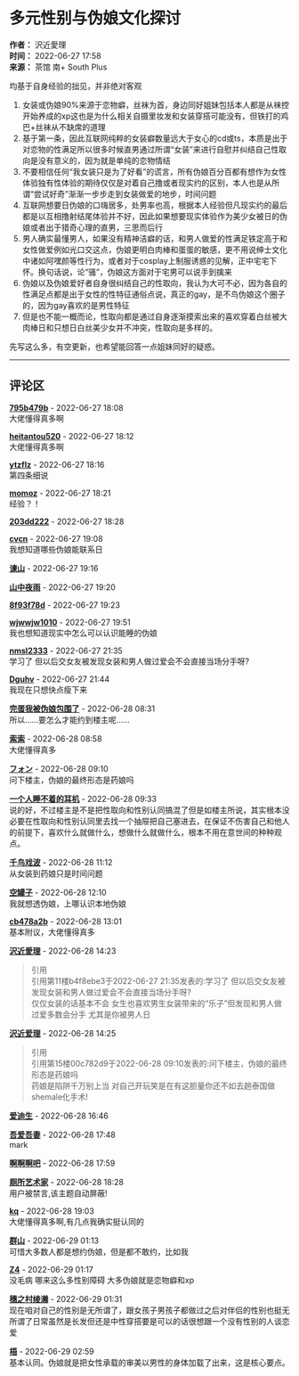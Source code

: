 # 多元性别与伪娘文化探讨

**作者：** 沢近愛理  
**时间：** 2022-06-27 17:58  
**来源：** 茶馆 南+ South Plus  

均基于自身经验的拙见，并非绝对客观  
1. 女装或伪娘90%来源于恋物癖，丝袜为首，身边同好姐妹包括本人都是从袜控开始养成的xp这也是为什么相关自摄里妆发和女装穿搭可能没有，但铁打的鸡巴+丝袜从不缺席的道理  
2. 基于第一条，因此互联网纯粹的女装癖数量远大于女心的cd或ts，本质是出于对恋物的性满足所以很多时候直男通过所谓“女装”来进行自慰并纠结自己性取向是没有意义的，因为就是单纯的恋物情结  
3. 不要相信任何“我女装只是为了好看”的谎言，所有伪娘百分百都有想作为女性体验独有性体验的期待仅仅是对着自己撸或者现实约的区别，本人也是从所谓“尝试好奇”渐渐一步步走到女装做爱的地步，时间问题  
4. 互联网想要日伪娘的口嗨居多，处男率也高，根据本人经验但凡现实约的最后都是以互相撸射结尾体验并不好，因此如果想要现实体验作为美少女被日的伪娘或者出于猎奇心理的直男，三思而后行  
5. 男人确实最懂男人，如果没有精神洁癖的话，和男人做爱的性满足铁定高于和女性做爱例如光口交这点，伪娘更明白肉棒和蛋蛋的敏感，更不用说绅士文化中诸如阿嘿颜等性行为，或者对于cosplay上制服诱惑的见解，正中宅宅下怀。换句话说，论“骚”，伪娘这方面对于宅男可以说手到擒来  
6. 伪娘以及伪娘爱好者自身很纠结自己的性取向，我认为大可不必，因为各自的性满足点都是出于女性的性特征通俗点说，真正的gay，是不鸟伪娘这个圈子的，因为gay喜欢的是男性特征  
7. 但是也不能一概而论，性取向都是通过自身逐渐摸索出来的喜欢穿着白丝被大肉棒日和只想日白丝美少女并不冲突，性取向是多样的。

先写这么多，有空更新，也希望能回答一点姐妹同好的疑惑。

---

## 评论区

[**795b479b**](u.php?action=show&uid=1500259) - 2022-06-27 18:08  
大佬懂得真多啊

[**heitantou520**](u.php?action=show&uid=1331674) - 2022-06-27 18:12  
大佬懂得真多啊

[**ytzflz**](u.php?action=show&uid=880105) - 2022-06-27 18:16  
第四条细说

[**momoz**](u.php?action=show&uid=39742) - 2022-06-27 18:21  
经验？！

[**203dd222**](u.php?action=show&uid=803174) - 2022-06-27 18:28

[**cvcn**](u.php?action=show&uid=49565) - 2022-06-27 19:08  
我想知道哪些伪娘能联系日

[**谏山**](u.php?action=show&uid=207217) - 2022-06-27 19:16  

[**山中夜雨**](u.php?action=show&uid=460448) - 2022-06-27 19:20  

[**8f93f78d**](u.php?action=show&uid=27689) - 2022-06-27 19:23  

[**wjwwjw1010**](u.php?action=show&uid=106588) - 2022-06-27 19:51  
我也想知道现实中怎么可以认识能睡的伪娘

[**nmsl2333**](u.php?action=show&uid=1329533) - 2022-06-27 21:35  
学习了 但以后交女友被发现女装和男人做过爱会不会直接当场分手呀?

[**Dguhv**](u.php?action=show&uid=1506013) - 2022-06-27 21:44  
我现在只想快点瘦下来

[**完蛋我被伪娘包围了**](u.php?action=show&uid=798225) - 2022-06-28 08:31  
所以……要怎么才能约到楼主呢……

[**索索**](u.php?action=show&uid=1595349) - 2022-06-28 08:58  
大佬懂得真多

[**フォン**](u.php?action=show&uid=1377124) - 2022-06-28 09:10  
问下楼主，伪娘的最终形态是药娘吗

[**一个人睡不着的耳机**](u.php?action=show&uid=1394815) - 2022-06-28 09:33  
说的好，不过楼主是不是把性取向和性别认同搞混了但是如楼主所说，其实根本没必要在性取向和性别认同里去找一个抽屉把自己塞进去，在保证不伤害自己和他人的前提下，喜欢什么就做什么，想做什么就做什么，根本不用在意世间的种种观点。

[**千鸟戏波**](u.php?action=show&uid=1165978) - 2022-06-28 11:12  
从女装到药娘只是时间问题

[**空罐子**](u.php?action=show&uid=1081073) - 2022-06-28 12:10  
我就想透伪娘，上哪认识本地伪娘

[**cb478a2b**](u.php?action=show&uid=28140) - 2022-06-28 13:01  
基本附议，大佬懂得真多

[**沢近愛理**](u.php?action=show&uid=1613721) - 2022-06-28 14:23  
> 引用  
> 引用第11楼b4f8ebe3于2022-06-27 21:35发表的:学习了 但以后交女友被发现女装和男人做过爱会不会直接当场分手呀?  
仅仅女装的话基本不会 女生也喜欢男生女装带来的“乐子”但发现和男人做过爱多数会分手 尤其是你被男人日

[**沢近爱理**](u.php?action=show&uid=1613721) - 2022-06-28 14:25  
> 引用  
> 引用第15楼00c782d9于2022-06-28 09:10发表的:问下楼主，伪娘的最终形态是药娘吗  
药娘是陷阱千万别上当 对自己开玩笑是在有这胆量你还不如去趟泰国做shemale化手术!

[**爱迪生**](u.php?action=show&uid=682776) - 2022-06-28 16:46  

[**吾爱吾妻**](u.php?action=show&uid=1628509) - 2022-06-28 17:48  
mark

[**啊啊啊吧**](u.php?action=show&uid=1522870) - 2022-06-28 17:59  

[**厕所艺术家**](u.php?action=show&uid=1475794) - 2022-06-28 18:28  
用户被禁言,该主题自动屏蔽!

[**kq**](u.php?action=show&uid=509657) - 2022-06-28 19:03  
大佬懂得真多啊,有几点我确实挺认同的

[**群山**](u.php?action=show&uid=788000) - 2022-06-29 01:13  
可惜大多数人都是想约伪娘，但是都不敢约，比如我

[**Z4**](u.php?action=show&uid=847298) - 2022-06-29 01:17  
没毛病 哪来这么多性别障碍 大多伪娘就是恋物癖和xp

[**穗之村绫濑**](u.php?action=show&uid=981360) - 2022-06-29 01:31  
现在咱对自己的性别是无所谓了，跟女孩子男孩子都做过之后对伴侣的性别也挺无所谓了日常虽然是长发但还是中性穿搭要是可以的话很想跟一个没有性别的人谈恋爱

[**梧**](u.php?action=show&uid=807258) - 2022-06-29 02:59  
基本认同。伪娘就是把女性承载的审美以男性的身体加载了出来，这是核心要点。